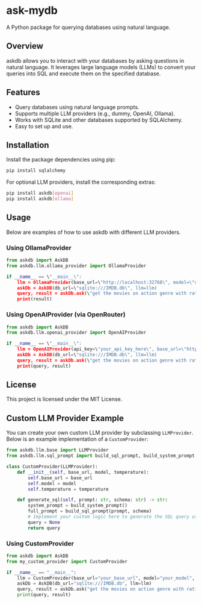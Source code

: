 # ask-mydb

A Python package for querying databases using natural language.

## Overview

askdb allows you to interact with your databases by asking questions in natural language. It leverages large language models (LLMs) to convert your queries into SQL and execute them on the specified database.

## Features

- Query databases using natural language prompts.
- Supports multiple LLM providers (e.g., dummy, OpenAI, Ollama).
- Works with SQLite and other databases supported by SQLAlchemy.
- Easy to set up and use.

## Installation

Install the package dependencies using pip:

```bash
pip install sqlalchemy
```

For optional LLM providers, install the corresponding extras:

```bash
pip install askdb[openai]
pip install askdb[ollama]
```

## Usage

Below are examples of how to use askdb with different LLM providers.

### Using OllamaProvider

```python
from askdb import AskDB
from askdb.llm.ollama_provider import OllamaProvider

if __name__ == \"__main__\":
    llm = OllamaProvider(base_url=\"http://localhost:32768\", model=\"qwen2.5:1.5b\")
    askDb = AskDB(db_url=\"sqlite:///IMDB.db\", llm=llm)
    query, result = askDb.ask(\"get the movies on action genre with rating more than 5 sort it high to low\")
    print(result)
```

### Using OpenAIProvider (via OpenRouter)

```python
from askdb import AskDB
from askdb.llm.openai_provider import OpenAIProvider

if __name__ == \"__main__\":
    llm = OpenAIProvider(api_key=\"your_api_key_here\", base_url=\"https://openrouter.ai/api/v1\", model=\"meta-llama/llama-4-maverick:free\")
    askDb = AskDB(db_url=\"sqlite:///IMDB.db\", llm=llm)
    query, result = askDb.ask(\"get the movies on action genre with rating more than 5 sort it high to low\")
    print(query, result)
```

## License

This project is licensed under the MIT License.

## Custom LLM Provider Example

You can create your own custom LLM provider by subclassing `LLMProvider`. Below is an example implementation of a `CustomProvider`:

```python
from askdb.llm.base import LLMProvider
from askdb.llm.sql_prompt import build_sql_prompt, build_system_prompt

class CustomProvider(LLMProvider):
    def __init__(self, base_url, model, temperature):
        self.base_url = base_url
        self.model = model
        self.temperature = temperature

    def generate_sql(self, prompt: str, schema: str) -> str:
        system_prompt = build_system_prompt()
        full_prompt = build_sql_prompt(prompt, schema)
        # Implement your custom logic here to generate the SQL query using your LLM
        query = None
        return query
```

### Using CustomProvider

```python
from askdb import AskDB
from my_custom_provider import CustomProvider

if __name__ == "__main__":
    llm = CustomProvider(base_url="your_base_url", model="your_model", temperature=0.7)
    askDb = AskDB(db_url="sqlite:///IMDB.db", llm=llm)
    query, result = askDb.ask("get the movies on action genre with rating more than 5 sort it high to low")
    print(query, result)
```
